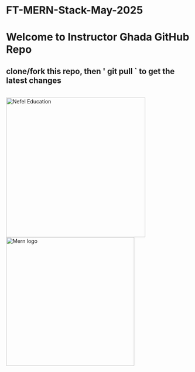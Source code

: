 # FT-MERN-Stack-May-2025



# Welcome to Instructor Ghada GitHub Repo
 
## clone/fork this repo, then ' git pull ` to get the latest changes

<br />

<img src="https://nefel.education/assets/img/logo-nefel-big.png" alt="Nefel Education" width="380">


<br />

<img src="https://img-c.udemycdn.com/course/750x422/3269178_d30e.jpg" alt="Mern logo" width="350">

